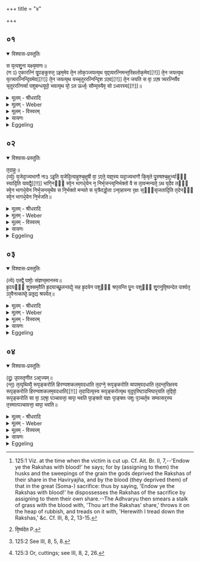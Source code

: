 +++
title = "४"

+++


## ०१


<details open><summary>विश्वास-प्रस्तुतिः</summary>

स य᳘त्पशु᳘ना यक्ष्य᳘माणः॥  
(ण ऽ) ए᳘कारत्निं यू᳘पङ्कुरुत᳘ ऽइम᳘मेव ते᳘न लोक᳘ञ्जयत्य᳘थ य᳘द्द्व्यरत्निमन्त᳘रिक्षलोक᳘मेव[[!!]] ते᳘न जयत्य᳘थ य᳘त्त्र्यरत्निन्दि᳘वमेव[[!!]] ते᳘न जयत्य᳘थ यच्च᳘तुररत्निन्दि᳘श ऽएव[[!!]] ते᳘न जयति स वा᳘ ऽएष त्र्यरत्निर्वैव च᳘तुररत्निर्व्वा पशुबन्धयूपो᳘ भवत्य᳘थ यो᳘ ऽत ऊर्ध्वः᳘ सौम्य᳘स्यैव᳘ सो ऽध्वरस्य[[!!]]॥
</details>

<details><summary>मूलम् - श्रीधरादि</summary>

स य᳘त्पशु᳘ना यक्ष्य᳘माणः॥  
(ण ऽ) ए᳘कारत्निं यू᳘पङ्कुरुत᳘ ऽइम᳘मेव ते᳘न लोक᳘ञ्जयत्य᳘थ य᳘द्द्व्यरत्निमन्त᳘रिक्षलोक᳘मेव[[!!]] ते᳘न जयत्य᳘थ य᳘त्त्र्यरत्निन्दि᳘वमेव[[!!]] ते᳘न जयत्य᳘थ यच्च᳘तुररत्निन्दि᳘श ऽएव[[!!]] ते᳘न जयति स वा᳘ ऽएष त्र्यरत्निर्वैव च᳘तुररत्निर्व्वा पशुबन्धयूपो᳘ भवत्य᳘थ यो᳘ ऽत ऊर्ध्वः᳘ सौम्य᳘स्यैव᳘ सो ऽध्वरस्य[[!!]]॥
</details>

<details><summary>मूलम् - Weber</summary>

स य᳘त्पशु᳘ना यक्ष्य᳘माणः॥  
ए᳘कारत्निं यू᳘पं कुरुत᳘ इम᳘मेव ते᳘न लोकं᳘ जयत्य᳘थ यद्द्व्य᳘रत्निमन्तरिक्षलोक᳘मेव ते᳘न जयत्य᳘थ यत्त्र्य᳘रत्निं दि᳘वमेव ते᳘न जयत्य᳘थ यच्च᳘तुरर्त्निं दि᳘श एव ते᳘न जयति स वा᳘ एष त्र्य᳘रत्निर्वैव च᳘तुररत्निर्वा पशुबन्धयूपो᳘ भवत्य᳘थ यो᳘ऽत ऊर्ध्वः᳘ सौम्य᳘स्यैवॗ सोऽध्वर᳘स्य॥
</details>

<details><summary>मूलम् - विस्वरम्</summary>


</details>

<details><summary>सायणः</summary>

…
</details>

<details><summary>Eggeling</summary>

1. Now, when he who is about to perform an animal sacrifice makes a stake one cubit long, he thereby gains this (terrestrial) world; and when (he makes) one two cubits long, he thereby gains the air-world; and when be makes one three cubits long, he thereby gains the heavens; and when he makes one four cubits long, he thereby gains the regions. But, indeed, that sacrificial stake of the (ordinary) animal sacrifice is either three or four cubits long, and one that is above that belongs to the Soma-sacrifice.
</details>


## ०२


<details open><summary>विश्वास-प्रस्तुतिः</summary>

त᳘दाहुः॥  
(र्य्य᳘) य᳘जेदा᳘ज्यभागौ ना३ ऽइ᳘ति य᳘जेदि᳘त्याहुश्च᳘क्षुषी वा᳘ ऽएते᳘ यज्ञ᳘स्य यदा᳘ज्यभागौ कि᳘मृते पु᳘रुषश्च᳘क्षुर्भ्याᳫँ᳭ स्यादि᳘ति यावद्वै᳘[[!!]] भागि᳘नᳫँ᳭ स्वे᳘न भागधे᳘येन न᳘ निर्भ᳘जन्त्य᳘निर्भक्तो वै स ता᳘वन्मन्यते᳘ ऽथ य᳘दैव तᳫँ᳭ स्वे᳘न भागधे᳘येन निर्भ᳘जन्त्य᳘थैव स नि᳘र्भक्तो मन्यते स य᳘त्रैतद्धो᳘ता ऽन्वा᳘हास्ना र᳘क्षः स᳘ᳫँ᳘सृजतादि᳘ति त᳘देनᳫँ᳭ स्वे᳘न भागधे᳘येन नि᳘र्भजति॥
</details>

<details><summary>मूलम् - श्रीधरादि</summary>

त᳘दाहुः॥  
(र्य्य᳘) य᳘जेदा᳘ज्यभागौ ना३ ऽइ᳘ति य᳘जेदि᳘त्याहुश्च᳘क्षुषी वा᳘ ऽएते᳘ यज्ञ᳘स्य यदा᳘ज्यभागौ कि᳘मृते पु᳘रुषश्च᳘क्षुर्भ्याᳫँ᳭ स्यादि᳘ति यावद्वै᳘[[!!]] भागि᳘नᳫँ᳭ स्वे᳘न भागधे᳘येन न᳘ निर्भ᳘जन्त्य᳘निर्भक्तो वै स ता᳘वन्मन्यते᳘ ऽथ य᳘दैव तᳫँ᳭ स्वे᳘न भागधे᳘येन निर्भ᳘जन्त्य᳘थैव स नि᳘र्भक्तो मन्यते स य᳘त्रैतद्धो᳘ता ऽन्वा᳘हास्ना र᳘क्षः स᳘ᳫँ᳘सृजतादि᳘ति त᳘देनᳫँ᳭ स्वे᳘न भागधे᳘येन नि᳘र्भजति॥
</details>

<details><summary>मूलम् - Weber</summary>

त᳘दाहुः॥  
य᳘जेदा᳘ज्यभागौ ना३ इ᳘ति य᳘जेदि᳘त्याहुश्च᳘क्षुषी वा᳘ एते᳘ यज्ञ᳘स्य यदा᳘ज्यभागौ कि᳘मृते पु᳘रुषश्च᳘क्षुर्भ्याᳫं स्यादि᳘ति या᳘वद्वै᳘ भागि᳘नᳫं स्वे᳘न भागधे᳘येन न᳘ निर्भ᳘जन्त्य᳘निर्भक्तो वै स ता᳘वन्मन्यते᳘ऽथ यॗदैव तᳫं स्वे᳘न भागधे᳘येन निर्भ᳘जन्त्य᳘थैव स नि᳘र्भक्तो मन्यते स य᳘त्रैतद्धो᳘तान्वा᳘हास्ना र᳘क्षः स᳘ᳫं᳘सृजतादि᳘ति त᳘देनᳫं स्वे᳘न भागधे᳘येन नि᳘र्भजति॥
</details>

<details><summary>मूलम् - विस्वरम्</summary>


</details>

<details><summary>सायणः</summary>

…
</details>

<details><summary>Eggeling</summary>

2. As to this they say, 'Should he offer the butter-portions or not?'--'Let him offer them,' they say; 'for the two butter-portions are the eyes of the sacrifice, and what were man without eyes?' For as long as a co-sharer is not bought off by (receiving) a share of his own, so long does he consider himself not bought off; but when he is bought off by a share of his own, then, indeed, he considers himself bought

off: when the Hotr̥, on that occasion [^egg_387], recites, 'Endow the Rakshas with blood!' he buys him off by (assigning to him) a share of his own.

[^egg_387]: 125:1 Viz. at the time when the victim is cut up. Cf. Ait. Br. II, 7,--'Endow ye the Rakshas with blood!' he says; for by (assigning to them) the husks and the sweepings of the grain the gods deprived the Rakshas of their share in the Haviryajña, and by the blood (they deprived them) of that in the great (Soma-) sacrifice: thus by saying, 'Endow ye the Rakshas with blood!' he dispossesses the Rakshas of the sacrifice by assigning to them their own share.--The Adhvaryu then smears a stalk of grass with the blood with, 'Thou art the Rakshas’ share,' throws it on the heap of rubbish, and treads on it with, 'Herewith I tread down the Rakshas,' &c. Cf. III, 8, 2, 13-15.
</details>


## ०३


<details open><summary>विश्वास-प्रस्तुतिः</summary>

(त्ये) एतद्वै᳘ पशोः᳘ संज्ञप्य᳘मानस्य॥  
हृ᳘दयᳫँ᳭ शु᳘क्सम᳘वैति हृ᳘दयाच्छू᳘लन्तद्ये᳘ सह हृ᳘दयेन पशुᳫँ᳘ श्रप᳘यन्ति पु᳘नः पशुᳫँ᳭ शु᳘गनुवि᳘ष्पन्देत पार्श्वत᳘ ऽए᳘वैनत्काष्ठे᳘ प्रतृ᳘द्य श्रपयेत्॥
</details>

<details><summary>मूलम् - श्रीधरादि</summary>

(त्ये) एतद्वै᳘ पशोः᳘ संज्ञप्य᳘मानस्य॥  
हृ᳘दयᳫँ᳭ शु᳘क्सम᳘वैति हृ᳘दयाच्छू᳘लन्तद्ये᳘ सह हृ᳘दयेन पशुᳫँ᳘ श्रप᳘यन्ति पु᳘नः पशुᳫँ᳭ शु᳘गनुवि᳘ष्पन्देत पार्श्वत᳘ ऽए᳘वैनत्काष्ठे᳘ प्रतृ᳘द्य श्रपयेत्॥
</details>

<details><summary>मूलम् - Weber</summary>

एतद्वै᳘ पशोः᳘ संज्ञप्य᳘मानस्य॥  
हृ᳘दयं शु᳘क्सम᳘वैति हृ᳘दयाछू᳘लं तद्ये᳘ सह हृ᳘दयेन पशुं᳘ श्रप᳘यन्ति पु᳘नः पशुं शु᳘गनुवि᳘ष्पन्देत [^wbr_1] पार्श्वत᳘ एॗवैनत्काष्ठे᳘ प्रतृ᳘द्य श्रपयेत्॥  

[^wbr_1]: वि᳘ष्यंदेत P.
</details>

<details><summary>मूलम् - विस्वरम्</summary>


</details>

<details><summary>सायणः</summary>

…
</details>

<details><summary>Eggeling</summary>

3. For on that occasion [^egg_388] the anguish of the victim, in being slaughtered, becomes concentrated in the heart, and from the heart (it flows) into the spit. Thus, if they (were to) cook the animal together with the heart, the anguish would again spread all over the animal: let him therefore cook it (the heart) after spitting it from the side on a stick.

[^egg_388]: 125:2 See III, 8, 5, 8.
</details>


## ०४


<details open><summary>विश्वास-प्रस्तुतिः</summary>

(दु᳘) उ᳘पस्तृणीत ऽआ᳘ज्यम्॥  
(न्त᳘) त᳘त्पृथिव्यै᳘ रूप᳘ङ्करोति हिरण्यशकलम᳘वदधाति त᳘दग्ने᳘ रूप᳘ङ्करोति व्वपाम᳘वदधाति त᳘दन्त᳘रिक्षस्य रूप᳘ङ्करोति हिरण्यशकलम᳘वदधाति[[!!]] त᳘दादित्य᳘स्य रूप᳘ङ्करोत्य᳘थ य᳘दुप᳘रिष्टादभिघार᳘यति त᳘द्दिवो᳘ रूप᳘ङ्करोति सा वा᳘ ऽएषा᳘ पञ्चावत्ता᳘ व्वपा᳘ भवति पा᳘ङ्क्तो यज्ञः पा᳘ङ्क्तः पशुः प᳘ञ्चर्त᳘वः सम्वत्सर᳘स्य त᳘स्मात्पञ्चावत्ता᳘ व्वपा᳘ भवति॥
</details>

<details><summary>मूलम् - श्रीधरादि</summary>

(दु᳘) उ᳘पस्तृणीत ऽआ᳘ज्यम्॥  
(न्त᳘) त᳘त्पृथिव्यै᳘ रूप᳘ङ्करोति हिरण्यशकलम᳘वदधाति त᳘दग्ने᳘ रूप᳘ङ्करोति व्वपाम᳘वदधाति त᳘दन्त᳘रिक्षस्य रूप᳘ङ्करोति हिरण्यशकलम᳘वदधाति[[!!]] त᳘दादित्य᳘स्य रूप᳘ङ्करोत्य᳘थ य᳘दुप᳘रिष्टादभिघार᳘यति त᳘द्दिवो᳘ रूप᳘ङ्करोति सा वा᳘ ऽएषा᳘ पञ्चावत्ता᳘ व्वपा᳘ भवति पा᳘ङ्क्तो यज्ञः पा᳘ङ्क्तः पशुः प᳘ञ्चर्त᳘वः सम्वत्सर᳘स्य त᳘स्मात्पञ्चावत्ता᳘ व्वपा᳘ भवति॥
</details>

<details><summary>मूलम् - Weber</summary>

उ᳘पस्तृणीत आ᳘ज्यम्॥  
त᳘त्पृथिव्यै᳘ रूपं᳘ करोति हिरण्यशकलम᳘वदधाति त᳘दग्ने᳘ रूपं᳘ करोति वपाम᳘वदधाति त᳘दन्त᳘रिक्षस्य रूपं᳘ करोति हिरण्यशकल᳘म᳘वदधाति त᳘दादित्य᳘स्य रूपं᳘ करोत्य᳘थ य᳘दुप᳘रिष्टादभिघार᳘यति त᳘द्दिवो᳘ रूपं᳘ करोति सा वा᳘ एषा᳘ पञ्चावत्ता᳘ वपा᳘ भवति पा᳘ङ्क्तो यज्ञः पा᳘ङ्क्तः पशुः प᳘ञ्चर्त᳘वः संवत्सर᳘स्य त᳘स्मात्पञ्चावत्ता᳘ वपा᳘ भवति॥
</details>

<details><summary>मूलम् - विस्वरम्</summary>


</details>

<details><summary>सायणः</summary>

…
</details>

<details><summary>Eggeling</summary>

4. He makes an underlayer of ghee (in the offering-ladle): this he makes a type of the earth; he then puts a chip of gold thereon: this he makes a type of fire; he then puts the omentum thereon: this he makes a type of the air; he then puts a chip of gold thereon: this he makes a type of the sun; and what (ghee) he pours upon it, that he makes a type of the heavens. This, then, is that five-portioned omentum,--fivefold is the sacrifice, fivefold the sacrificial animal, and five seasons there are in the year: this is why the omentum consists of five portions [^egg_389].

[^egg_389]: 125:3 Or, cuttings; see III, 8, 2, 26.
</details>

